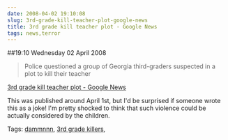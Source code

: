 ```yaml
---
date: 2008-04-02 19:10:08
slug: 3rd-grade-kill-teacher-plot-google-news
title: 3rd grade kill teacher plot - Google News
tags: news,terror
---
```


##19:10 Wednesday 02 April 2008

> Police questioned a group of Georgia third-graders suspected in a plot to kill their teacher

[3rd grade kill teacher plot - Google News](http://news.google.com/news?q=3rd+grade+kill+teacher+plot)


This was published around April 1st, but I'd be surprised if someone wrote this as a joke! I'm pretty shocked to think that such violence could be actually considered by the children.

Tags: [dammnnn](http://technorati.com/tag/dammnnn), [3rd grade killers](http://technorati.com/tag/3rd%20grade%20killers), [](http://technorati.com/tag/)
